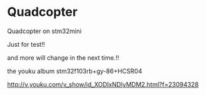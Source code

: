 Quadcopter
==========

Quadcopter on stm32mini


Just for test!!

and more will change in the next time.!!

the youku album stm32f103rb+gy-86+HCSR04

http://v.youku.com/v_show/id_XODIxNDIyMDM2.html?f=23094328